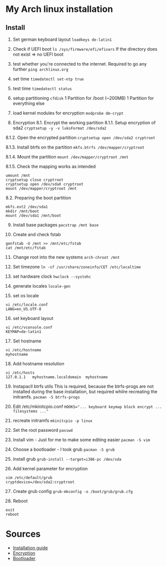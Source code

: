 # My Arch linux installation
## Install
1. Set german keyboard layout
```loadkeys de-latin1```

2. Check if UEFI boot
```ls /sys/firmware/efi/efivars```
If the directory does not exist => no UEFI boot

3. test whether you're connected to the internet. Required to go any further
```ping archlinux.org```


4. set time
```timedatectl set-ntp true```

5. test time
```timedatectl status```

6. setup partitioning
```cfdisk```
1 Partition for /boot (~200MB)
1 Partition for everything else

7. load kernel modules for encryption
```modprobe dm-crypt```

8. Encryption
8.1. Encrypt the working partition
8.1.1. Setup encryption of sda2
```cryptsetup -y -v luksFormat /dev/sda2```

8.1.2. Open the encrypted partition
```cryptsetup open /dev/sda2 cryptroot```

8.1.3. Install btrfs on the partition
```mkfs.btrfs /dev/mapper/cryptroot```

8.1.4. Mount the partition
```mount /dev/mapper/cryptroot /mnt```

8.1.5. Check the mapping works as intended
```
umount /mnt
cryptsetup close cryptroot
cryptsetup open /dev/sdaX cryptroot
mount /dev/mapper/cryptroot /mnt
```


8.2. Preparing the boot partition
```
mkfs.ext2 /dev/sda1
mkdir /mnt/boot
mount /dev/sda1 /mnt/boot
```

9. Install base packages
```pacstrap /mnt base```

10. Create and check fstab
```
genfstab -U /mnt >> /mnt/etc/fstab
cat /mnt/etc/fstab
```

11. Change root into the new systems
```arch-chroot /mnt```

12. Set timezone
```ln -sf /usr/share/zoneinfo/CET /etc/localtime```

13. set hardware clock
```hwclock --systohc```

14. generate locales
```locale-gen```

15. set os locale
```
vi /etc/locale.conf
LANG=en_US.UTF-8
```

16. set keyboard layout
```
vi /etc/vconsole.conf
KEYMAP=de-latin1
```

17. Set hostname
```
vi /etc/hostname
myhostname
```

18. Add hostname resolution
```
vi /etc/hosts
127.0.1.1	myhostname.localdomain	myhostname
```

19. Instapacll btrfs utils
This is required, because the btrfs-progs are not installed during the base installation,
but required whilre recreating the initramfs.
```pacman -S btrfs-progs```

20. Edit /etc/mkinitcpio.conf
```HOOKS="... keyboard keymap block encrypt ... filesystems ..."```

21. recreate initramfs
```mkinitcpio -p linux```

22. Set the root password
```passwd```

23. Install vim - Just for me to make some editing easier
```pacman -S vim```

24. Choose a bootloader - I took grub
```pacman -S grub```

25. Install grub
```grub-install --target=i386-pc /dev/sda```

26.  Add kernel parameter for encryption
```
vim /etc/default/grub
cryptdevice=/dev/sda2:cryptroot
```

27. Create grub config
```grub-mkconfig -o /boot/grub/grub.cfg```

28. Reboot
```
exit
reboot
```

# Sources
* [Installation guide](https://wiki.archlinux.org/index.php/installation_guide)
* [Encryption](https://wiki.archlinux.org/index.php/dm-crypt/Encrypting_an_entire_system#Simple_partition_layout_with_LUKS)
* [Bootloader](https://wiki.archlinux.org/index.php/Category:Boot_loaders)
